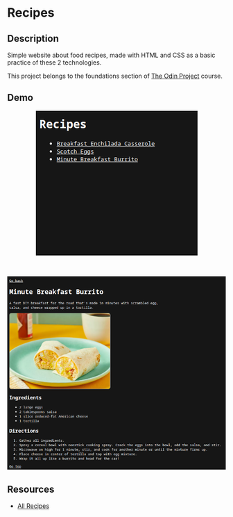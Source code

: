 # Recipes

## Description
Simple website about food recipes, made with HTML and CSS as a basic practice of these 2 technologies.

This project belongs to the foundations section of [The Odin Project](https://www.theodinproject.com) course.

## Demo
<p align="center">
  <img alt="Demo image 0" src="images/demo/demo-img-0.png">
</p>

<br>

<p align="center">
  <img alt="Demo image 1" src="images/demo/demo-img-1.png">
</p>

## Resources
- [All Recipes](https://www.allrecipes.com/)